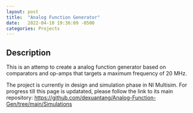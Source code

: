 ```yaml
---
layout: post
title:  "Analog Function Generator"
date:   2022-04-10 19:36:09 -0500
categories: Projects
---
```


## Description
This is an attemp to create a analog function generator based on comparators and op-amps that targets a maximum frequency of 20 MHz.

The project is currently in design and simulation phase in NI Multisim. For progress till this page is updatated, please follow the link to its main repository: 
https://github.com/dexuantang/Analog-Function-Gen/tree/main/Simulations
